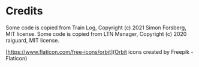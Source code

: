 # Credits

Some code is copied from Train Log, Copyright (c) 2021 Simon Forsberg, MIT license.
Some code is copied from LTN Manager, Copyright (c) 2020 raiguard, MIT license.

[https://www.flaticon.com/free-icons/orbit](Orbit icons created by Freepik - Flaticon)
